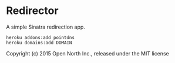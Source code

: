 # Redirector

A simple Sinatra redirection app.

```
heroku addons:add pointdns
heroku domains:add DOMAIN
```

Copyright (c) 2015 Open North Inc., released under the MIT license
